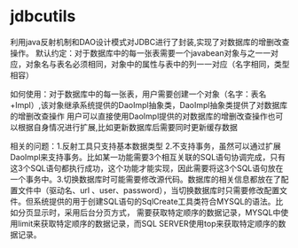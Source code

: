 # jdbcutils
利用java反射机制和DAO设计模式对JDBC进行了封装,实现了对数据库的增删改查操作。
默认约定：对于数据库中的每一张表需要一个javabean对象与之一一对应，对象名与表名必须相同，对象中的属性与表中的列一一对应（名字相同，类型相容）

如何使用：对于数据库中的每一张表，用户需要创建一个对象（名字：表名+Impl）,该对象继承系统提供的DaoImpl抽象类，DaoImpl抽象类提供了对数据库的增删改查操作
用户可以直接使用DaoImpl提供的对数据库的增删改查操作也可以根据自身情况进行扩展,比如更新数据库后需要同时更新缓存数据

相关的问题：1.反射工具只支持基本数据类型 2.不支持事务，虽然可以通过扩展DaoImpl来支持事务。比如某一功能需要3个相互关联的SQL语句协调完成，只有这3个SQL语句都执行成功，这个功能才能实现，因此需要将这3个SQL语句放在一个事务中。3.切换数据库时可能需要修改源代码。数据库的相关信息都放在了配置文件中（驱动名、url
、user、password），当切换数据库时只需要修改配置文件。但系统提供的用于创建SQL语句的SqlCreate工具类符合MYSQL的语法。比如分页显示时，采用后台分页方式，
需要获取特定顺序的数据记录，MYSQL中使用limit来获取特定顺序的数据记录，而SQL SERVER使用top来获取特定顺序的数据记录。
